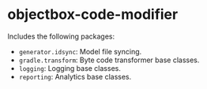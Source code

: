# objectbox-code-modifier

Includes the following packages:
- `generator.idsync`: Model file syncing.
- `gradle.transform`: Byte code transformer base classes.
- `logging`: Logging base classes.
- `reporting`: Analytics base classes.
